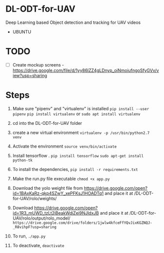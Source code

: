 # DL-ODT-for-UAV
Deep Learning based Object detection and tracking for UAV videos
- UBUNTU

# TODO
- [ ] Create mockup screens - https://drive.google.com/file/d/1yy86lZZ4gLDnyp_oiNmoiufngoSfyGVv/view?usp=sharing



# Steps
1. Make sure "pipenv" and "virtualenv" is installed
    `pip install --user pipenv`
    `pip install virtualenv` or `sudo apt install virtualenv`
    
2. cd into the DL-ODT-for-UAV folder

3. create a new virtual environment 
    `virtualenv -p /usr/bin/python2.7 venv`
4. Activate the environment
    `source venv/bin/activate`
    
5. Install tensorflow .
   `pip install tensorflow`
   `sudo apt-get install python-tk`
   

6. To install the dependencies,
    `pip install -r requirements.txt`

7. Make the run.py file executable
    `chmod +x app.py`
    
8. Download the yolo weight file from https://drive.google.com/open?id=1BAxKaRz-qkp4SZwY_xePFKsJ1HOADTq1 and place it at /DL-ODT-for-UAV/rolo/weights/

9. Download https://drive.google.com/open?id=1R3_mUWD_tzLt2jBeakWdiZei9NJldxJB and place it at /DL-ODT-for-UAV/rolo/output/rolo_model/
`https://drive.google.com/drive/folders/1jwlw4kfceFfYQvJixKGZNQJ-_R8vihpF?usp=sharing`
   
8. To run,
    `./app.py`
9. To deactivate,
    `deactivate`
 
